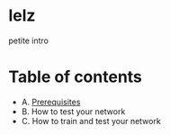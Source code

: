# lelz
petite intro

# Table of contents
* A. <a href='doc/Prerequisites.md'>Prerequisites</a><br>
* B. How to test your network 
* C. How to train and test your network


